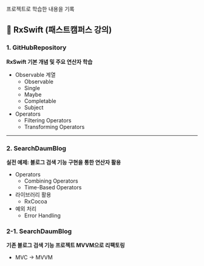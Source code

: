 
프로젝트로 학습한 내용을 기록  

## 🔹 RxSwift (패스트캠퍼스 강의)

### 1. GitHubRepository
**RxSwift 기본 개념 및 주요 연산자 학습**
- Observable 계열
  - Observable  
  - Single  
  - Maybe  
  - Completable  
  - Subject  
- Operators
  - Filtering Operators  
  - Transforming Operators  

---

### 2. SearchDaumBlog
**실전 예제: 블로그 검색 기능 구현을 통한 연산자 활용**
- Operators
  - Combining Operators  
  - Time-Based Operators  
- 라이브러리 활용
  - RxCocoa  
- 예외 처리
  - Error Handling  

### 2-1. SearchDaumBlog
**기존 블로그 검색 기능 프로젝트 MVVM으로 리팩토링**
- MVC -> MVVM
